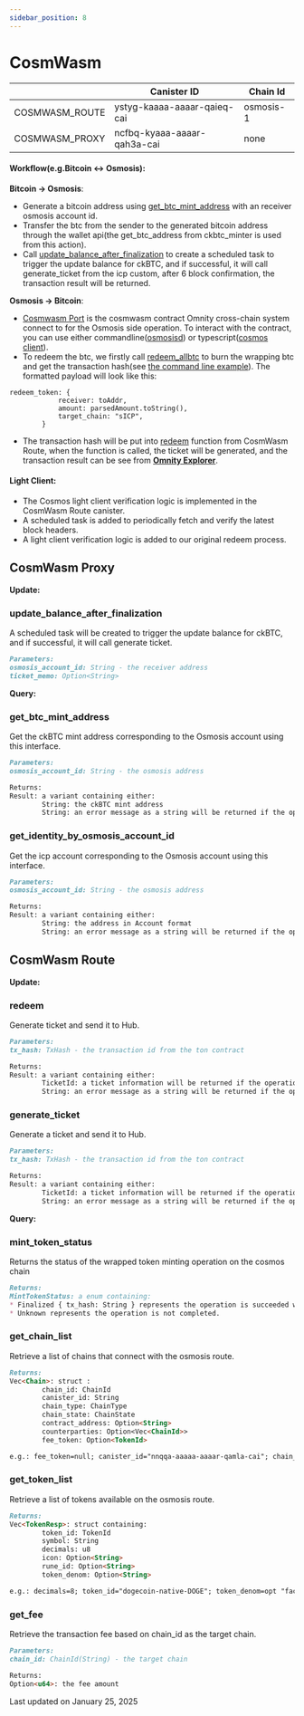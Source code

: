 ```yaml
---
sidebar_position: 8
---
```


# CosmWasm

|  | Canister ID | Chain Id |
| --- | --- | --- |
| COSMWASM_ROUTE | ystyg-kaaaa-aaaar-qaieq-cai | osmosis-1 |
| COSMWASM_PROXY | ncfbq-kyaaa-aaaar-qah3a-cai | none |

#### Workflow(e.g.Bitcoin <-> Osmosis): 
**Bitcoin -> Osmosis**:
* Generate a bitcoin address using [get_btc_mint_address](https://docs.omnity.network/docs/Omnity-Hub/cosmwasm#get_btc_mint_address) with an receiver osmosis account id.
* Transfer the btc from the sender to the generated bitcoin address through the wallet api(the get_btc_address from ckbtc_minter is used from this action).
* Call [update_balance_after_finalization](https://docs.omnity.network/docs/Omnity-Hub/cosmwasm#update_balance_after_finalization) to create a scheduled task to trigger the update balance for ckBTC, and if successful, it will call generate_ticket from the icp custom, after 6 block confirmation, the transaction result will be returned.

**Osmosis -> Bitcoin**:
* [Cosmwasm Port](https://github.com/octopus-network/omnity-port-cosmos) is the cosmwasm contract Omnity cross-chain system connect to for the Osmosis side operation. To interact with the contract, you can use either commandline([osmosisd](https://docs.osmosis.zone/osmosis-core/osmosisd/)) or typescript([cosmos client](https://www.npmjs.com/package/@cosmjs/cosmwasm-stargate)).
* To redeem the btc, we firstly call [redeem_allbtc](https://github.com/octopus-network/omnity-port-cosmos/blob/main/src/contract.rs) to burn the wrapping btc and get the transaction hash(see [the command line example](https://github.com/octopus-network/omnity-port-cosmos?tab=readme-ov-file#testnet-deploy-cli)). The formatted payload will look like this: 
```code title="Typescript"
redeem_token: {
            receiver: toAddr,
            amount: parsedAmount.toString(),
            target_chain: "sICP",
        }
```
* The transaction hash will be put into [redeem](https://docs.omnity.network/docs/Omnity-Hub/cosmwasm#redeem) function from CosmWasm Route, when the function is called, the ticket will be generated, and the transaction result can be see from **[Omnity Explorer](https://explorer.omnity.network/)**.

#### Light Client:
* The Cosmos light client verification logic is implemented in the CosmWasm Route canister.
* A scheduled task is added to periodically fetch and verify the latest block headers.
* A light client verification logic is added to our original redeem process.

## CosmWasm Proxy
**Update:**
### update_balance_after_finalization
A scheduled task will be created to trigger the update balance for ckBTC, and if successful, it will call generate ticket.
```md title="update_balance_after_finalization(osmosis_account_id: String, ticket_memo: Option<String>)"
Parameters:
osmosis_account_id: String - the receiver address
ticket_memo: Option<String>
```

**Query:**
### get_btc_mint_address
Get the ckBTC mint address corresponding to the Osmosis account using this interface.
```md title="get_btc_mint_address(osmosis_account_id: String) -> Result<String, String>"
Parameters:
osmosis_account_id: String - the osmosis address

Returns:
Result: a variant containing either:
        String: the ckBTC mint address
        String: an error message as a string will be returned if the operation fails
```

### get_identity_by_osmosis_account_id
Get the icp account corresponding to the Osmosis account using this interface.
```md title="get_identity_by_osmosis_account_id(osmosis_account_id: String) -> Result<Account, String>"
Parameters:
osmosis_account_id: String - the osmosis address

Returns:
Result: a variant containing either:
        String: the address in Account format
        String: an error message as a string will be returned if the operation fails
```

## CosmWasm Route
**Update:**
### redeem
Generate ticket and send it to Hub.
```md title="redeem(tx_hash: TxHash) -> std::result::Result<TicketId, String>"
Parameters:
tx_hash: TxHash - the transaction id from the ton contract

Returns:
Result: a variant containing either:
        TicketId: a ticket information will be returned if the operation succeeds
        String: an error message as a string will be returned if the operation fails
```

### generate_ticket
Generate a ticket and send it to Hub.
```md title="generate_ticket(tx_hash: TxHash) -> std::result::Result<TicketId, String>"
Parameters:
tx_hash: TxHash - the transaction id from the ton contract

Returns:
Result: a variant containing either:
        TicketId: a ticket information will be returned if the operation succeeds
        String: an error message as a string will be returned if the operation fails
```

**Query:**
### mint_token_status
Returns the status of the wrapped token minting operation on the cosmos chain
```md title="mint_token_status(ticket_id: String) -> MintTokenStatus"
Returns:
MintTokenStatus: a enum containing:
* Finalized { tx_hash: String } represents the operation is succeeded with the transaction hash on the cosmos chain.
* Unknown represents the operation is not completed.
```

### get_chain_list
Retrieve a list of chains that connect with the osmosis route.
```md title="get_chain_list() -> Vec<Chain>"
Returns:
Vec<Chain>: struct :
        chain_id: ChainId
        canister_id: String
        chain_type: ChainType
        chain_state: ChainState
        contract_address: Option<String>
        counterparties: Option<Vec<ChainId>>
        fee_token: Option<TokenId>

e.g.: fee_token=null; canister_id="nnqqa-aaaaa-aaaar-qamla-cai"; chain_id="Dogecoin"; counterparties=opt vec {"osmosis-1"}; chain_state=variant {Active}; chain_type=variant {SettlementChain}; contract_address=null
```

### get_token_list
Retrieve a list of tokens available on the osmosis route.
```md title="get_token_list() -> Vec<TokenResp>"
Returns:
Vec<TokenResp>: struct containing:
        token_id: TokenId
        symbol: String
        decimals: u8
        icon: Option<String>
        rune_id: Option<String>
        token_denom: Option<String>

e.g.: decimals=8; token_id="dogecoin-native-DOGE"; token_denom=opt "factory/osmo10c4y9csfs8q7mtvfg4p9gd8d0acx0hpc2mte9xqzthd7rd3348tsfhaesm/dogecoin-native-DOGE"; icon=opt "https://cryptologos.cc/logos/dogecoin-doge-logo.svg"; rune_id=null; symbol="DOGE"
```
### get_fee
Retrieve the transaction fee based on chain_id as the target chain.
```md title="get_fee(chain_id: ChainId) -> Option<u64>"
Parameters:
chain_id: ChainId(String) - the target chain

Returns:
Option<u64>: the fee amount
```

Last updated on January 25, 2025